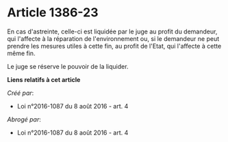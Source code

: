 # Article 1386-23

En cas d'astreinte, celle-ci est liquidée par le juge au profit du demandeur, qui l'affecte à la réparation de
l'environnement ou, si le demandeur ne peut prendre les mesures utiles à cette fin, au profit de l'Etat, qui l'affecte à
cette même fin. 

Le juge se réserve le pouvoir de la liquider.

**Liens relatifs à cet article**

_Créé par_:

  - Loi n°2016-1087 du 8 août 2016 - art. 4

_Abrogé par_:

  - Loi n°2016-1087 du 8 août 2016 - art. 4
